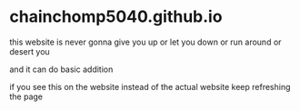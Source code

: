 # chainchomp5040.github.io

this website is never gonna give you up or let you down or run around or desert you

and it can do basic addition

if you see this on the website instead of the actual website keep refreshing the page
